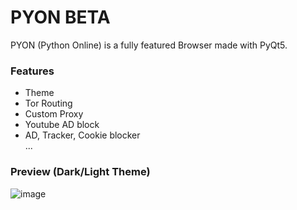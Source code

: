 # PYON BETA
PYON (Python Online) is a fully featured Browser made with PyQt5.

### Features
- Theme
- Tor Routing
- Custom Proxy
- Youtube AD block
- AD, Tracker, Cookie blocker   
...

### Preview (Dark/Light Theme)
![image](https://github.com/cookie0o/PYON/assets/81589649/1c5ec25a-d86f-48d9-8c04-3bc546a58163)



